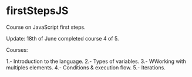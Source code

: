 # firstStepsJS

Course on JavaScript first steps.

Update: 18th of June completed course 4 of 5.

Courses:

1.- Introduction to the language.
2.- Types of variables.
3.- WWorking with multiples elements.
4.- Conditions & execution flow.
5.- Iterations.
